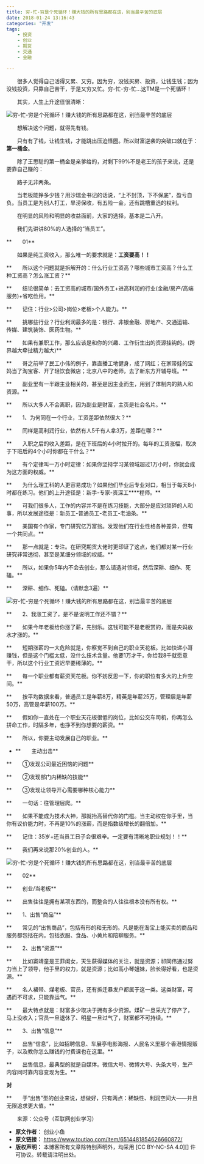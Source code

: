 ```yaml
---
title: 穷-忙-穷是个死循环！赚大钱的所有思路都在这，别当最辛苦的底层
date: 2018-01-24 13:16:43
categories: "开发"
tags:
	- 投资
	- 创业
	- 期货
	- 交通
	- 金融

---
```


　　很多人觉得自己活得又累、又穷。因为穷，没钱买房、投资，让钱生钱；因为没钱投资，只靠自己苦干，于是又穷又忙。穷-忙-穷-忙...这TM是一个死循环！

　　其实，人生上升途径很清晰：

![穷-忙-穷是个死循环！赚大钱的所有思路都在这，别当最辛苦的底层][-_-]

　　想解决这个问题，就得先有钱。

　　只有有了钱，让钱生钱，才能跳出压迫怪圈。所以财富逆袭的突破口就在于：**第一桶金**。

　　除了王思聪的第一桶金是亲爹给的，对剩下99%不是老王的孩子来说，还是要靠自己赚的：

　　路子无非两条。

　　当老板能挣多少钱？用沙瑞金书记的话说，“上不封顶，下不保底”，盈亏自负。当员工是为别人打工，旱涝保收，有五险一金，还有跳槽重选的权利。

　　在明显的风险和明显的收益面前，大家的选择，基本是二八开。

　　我们先讲讲80%的人选择的“当员工”。

**　　01**

　　如果是纯工资收入，那么唯一的要求就是：**工资要高！！**

**　　所以这个问题就是拆解开的：什么行业工资高？哪些城市工资高？什么工种工资高？怎么涨工资？**

**　　结论很简单：去工资高的城市/国外务工+进高利润的行业(金融/房产/高端服务)+省吃俭用。**

**　　记住：行业>公司>岗位>老板>个人能力。**

**　　挑哪些行业？行业利润最多的是：银行、非银金融、房地产、交通运输、传媒、建筑装饰、医药生物。**

**　　如果有兼职工作，那么应该是和你的兴趣、工作衍生出的资源挂钩的。(跨界越大牵扯精力越大)**

**　　哥之前举了民工小伟的例子，靠直播工地健身，成了网红；在家带娃的宝妈当了淘宝客、开了轻饮食微店；北京八中的老师，去了新东方开辅导班。**

**　　副业里有一半跟主业相关的，甚至是因主业而生，用到了体制内的熟人和资源。**

**　　所以大多人不会离职，因为副业是财富，主页是社会名片。**

**　　1、为何同在一个行业，工资差距依然很大？**

**　　同样是高利润行业，依然有人5千有人拿3万，差距在哪？**

**　　入职之后的收入差距，是在下班后的4小时拉开的。每年的工资涨幅，取决于下班后的4个小时你都在干什么？**

**　　有个定律叫一万小时定律：如果你坚持学习某领域超过1万小时，你就会成为这方面的权威。**

**　　为什么理工科的人更容易成功？如果他们毕业后专业对口，相当于每天8小时都在练习。他们的上升途径是：新手-专家-资深工****程师。**

**　　可我们很多人，工作的内容并不是在练习技能，大部分是应对琐碎的人和事，所以发展途径是：新员工-普通员工-老员工-老油条。**

**　　美国有个作家，专门研究亿万富翁。发现他们在行业性格各种差异，但有一个共同点。**

**　　那一点就是：专注。在研究期货大佬时更印证了这点，他们都对某一行业研究非常透彻，甚至是某细分领域的权威。**

**　　所以，如果你5年内不会去创业，那么请选对领域，然后深耕、细作、死磕。**

**　　深耕、细作、死磕。（请默念3遍）**

![穷-忙-穷是个死循环！赚大钱的所有思路都在这，别当最辛苦的底层][-_- 1]

**　　2、我涨工资了，是不是说明工作还不错？**

**　　如果今年老板给你涨了薪，先别乐。这钱可能不是老板赏的，而是央妈放水才涨的。**

**　　短期涨薪的一大危险就是，你察觉不到自己的职业天花板。比如快递小哥赚钱，但是这个门槛太低，没什么技术含量。他要1万才干，你给我8千就愿意干，所以这个行业工资迟早要稀薄的。**

**　　每一个职业都有薪资天花板。你不妨反思一下，你的职位有多大的上升空间。**

**　　按平均数据来看，普通员工是年薪8万，精英是年薪25万，管理层是年薪50万，高管是年薪100万。**

**　　假如你一直处在一个职业天花板很低的岗位，比如公交车司机，你再怎么拼命工作，时隔多年，也挣不到你想要的薪资。**

**　　所以，你要主动发展自己的职业。**

 *  **　　主动出击**

**　　①发现公司最近困恼的问题**

**　　②发现部门内稀缺的技能**

**　　③发现让领导开心需要哪种核心能力**

**　　一句话：往管理层爬。**

**　　如果不能成为技术大神，那就抬高替代你的门槛。当主动权在你手里，当你有议价能力时，不再是10%的涨薪，而是指数级增长的翻倍加。**

**　　记住：35岁+还当员工日子会很艰辛。一定要有清晰地职业规划！！**

**　　我们再来说那20%创业的人。**

![穷-忙-穷是个死循环！赚大钱的所有思路都在这，别当最辛苦的底层][-_- 2]

**　　02**

**　　创业/当老板**

**　　出售往往是拥有某项东西的，而整合的人往往根本没有所有权。**

**　　1、出售“商品”**

**　　常见的“出售商品”，包括有形的和无形的。凡是能在淘宝上能买卖的商品和服务都包括在内。包括衣服、食品、小黄片和陪聊服务。**

**　　2、出售“资源”**

**　　比如窦靖童是王菲闺女，天生获得媒体的关注，就是资源；祁同伟通过努力当上了领导，他手里的权力，就是资源；比如高小琴姐妹，脸长得好看，也是资源。**

**　　名人裙带、煤老板、官员，还有拆迁暴发户都属于这一类。这类财富，可遇而不可求，只能靠运气。**

**　　最大特点就是：财富多少取决于拥有多少资源。煤矿一旦采光了停产了，马上没收入；官员一旦退休了、明星一旦过气了，财富都不可持续。**

**　　3、出售“信息”**

**　　出售“信息”，比如招聘信息、车展亭电影海报、人民名义里那个香港情报贩子，以及教你怎么赚钱的付费课也在这里。**

**　　出售信息，最典型的就是自媒体。微信大号、微博大号、头条大号，生产内容同时靠内容变现为生。**

**对**

**　　于“出售”型的创业来说，想做好，只有两点：稀缺性、利润空间大——并且无限追求更大值。**

　　来源：公众号（互联网创业学习）


[-_-]: /pro/os/crawler/VUZA-JRRE-36JI.jpg
[-_- 1]: /pro/os/crawler/6FRY-AAMI-Q7ZV.jpg
[-_- 2]: /pro/os/crawler/MQFV-Q2JB-I3UM.jpg
 *  **原文作者：** 创业小鱼
 *  **原文链接：** https://www.toutiao.com/item/6514481854626660872/
 *  **版权声明：** 本博客所有文章除特别声明外，均采用 [CC BY-NC-SA 4.0][] 许可协议。转载请注明出处。